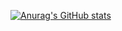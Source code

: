 [![Anurag's GitHub stats](https://github-readme-stats.vercel.app/api?username=vugonz&show_icons=true&theme=dark)](https://github.com/vugonz/github-readme-stats)
